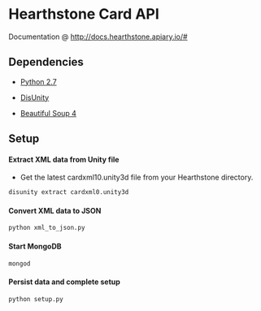 # Hearthstone Card API

Documentation @ http://docs.hearthstone.apiary.io/#


## Dependencies

- [Python 2.7](https://www.python.org/download/releases/2.7/)

- [DisUnity](https://github.com/ata4/disunity)

- [Beautiful Soup 4](http://www.crummy.com/software/BeautifulSoup/bs4/doc/)


## Setup

#### Extract XML data from Unity file

- Get the latest cardxml10.unity3d file from your Hearthstone directory.

```bash
disunity extract cardxml0.unity3d
```

#### Convert XML data to JSON

```bash
python xml_to_json.py
```

#### Start MongoDB
```bash
mongod
```

#### Persist data and complete setup
```bash
python setup.py
```
